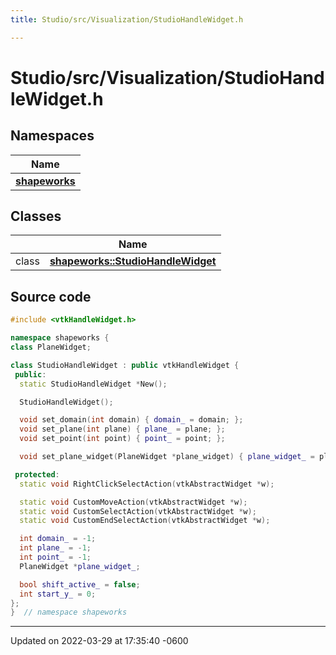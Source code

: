 ```yaml
---
title: Studio/src/Visualization/StudioHandleWidget.h

---
```


# Studio/src/Visualization/StudioHandleWidget.h



## Namespaces

| Name           |
| -------------- |
| **[shapeworks](../Namespaces/namespaceshapeworks.md)**  |

## Classes

|                | Name           |
| -------------- | -------------- |
| class | **[shapeworks::StudioHandleWidget](../Classes/classshapeworks_1_1StudioHandleWidget.md)**  |




## Source code

```cpp
#include <vtkHandleWidget.h>

namespace shapeworks {
class PlaneWidget;

class StudioHandleWidget : public vtkHandleWidget {
 public:
  static StudioHandleWidget *New();

  StudioHandleWidget();

  void set_domain(int domain) { domain_ = domain; };
  void set_plane(int plane) { plane_ = plane; };
  void set_point(int point) { point_ = point; };

  void set_plane_widget(PlaneWidget *plane_widget) { plane_widget_ = plane_widget; }

 protected:
  static void RightClickSelectAction(vtkAbstractWidget *w);

  static void CustomMoveAction(vtkAbstractWidget *w);
  static void CustomSelectAction(vtkAbstractWidget *w);
  static void CustomEndSelectAction(vtkAbstractWidget *w);

  int domain_ = -1;
  int plane_ = -1;
  int point_ = -1;
  PlaneWidget *plane_widget_;

  bool shift_active_ = false;
  int start_y_ = 0;
};
}  // namespace shapeworks
```


-------------------------------

Updated on 2022-03-29 at 17:35:40 -0600
